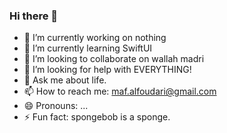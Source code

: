 ### Hi there 👋

<!--
**mariam-alfoudari/mariam-alfoudari** is a ✨ _special_ ✨ repository because its `README.md` (this file) appears on your GitHub profile.

Here are some ideas to get you started:

- 🔭 I’m currently working on nothing 
- 🌱 I’m currently learning SWIFTUI
- 👯 I’m looking to collaborate on wallah madri
- 🤔 I’m looking for help with EVERYTHING!
- 💬 Ask me about life.
- 📫 How to reach me: maf.alfoudari@gmail.com
- ⚡ Fun fact: spongebob is a sponge.
-->
- 🔭 I’m currently working on nothing
- 🌱 I’m currently learning SwiftUI
- 👯 I’m looking to collaborate on wallah madri
- 🤔 I’m looking for help with EVERYTHING!
- 💬 Ask me about life.
- 📫 How to reach me: maf.alfoudari@gmail.com
- 😄 Pronouns: ...
- ⚡ Fun fact: spongebob is a sponge.
